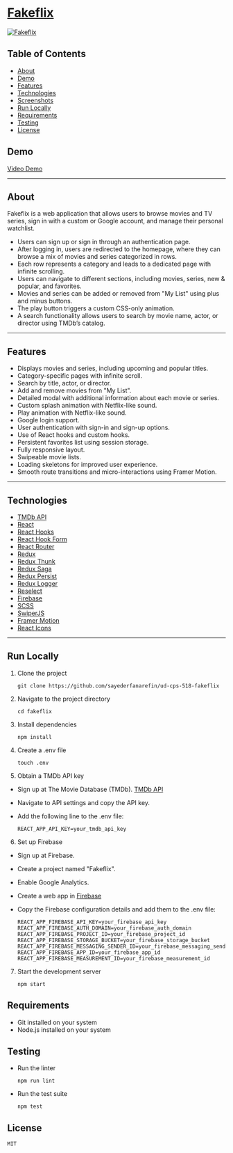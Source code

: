 # [Fakeflix](https://fakeflix.th3wall.codes)

[![Fakeflix](https://cdn.jsdelivr.net/gh/Th3Wall/assets-cdn/Fakeflix/Fakeflix_readme.png)](https://fakeflix.th3wall.codes)



## Table of Contents
- [About](#about)
- [Demo](#demo)
- [Features](#features)
- [Technologies](#technologies)
- [Screenshots](#screenshots)
- [Run Locally](#run-locally)
- [Requirements](#requirements)
- [Testing](#testing)
- [License](#license)

## Demo
[Video Demo](https://user-images.githubusercontent.com/25078541/123811962-01474580-d8f4-11eb-83ba-66cded3f321f.mp4)

---

## About

Fakeflix is a web application that allows users to browse movies and TV series, sign in with a custom or Google account, and manage their personal watchlist.

- Users can sign up or sign in through an authentication page.
- After logging in, users are redirected to the homepage, where they can browse a mix of movies and series categorized in rows.
- Each row represents a category and leads to a dedicated page with infinite scrolling.
- Users can navigate to different sections, including movies, series, new & popular, and favorites.
- Movies and series can be added or removed from "My List" using plus and minus buttons.
- The play button triggers a custom CSS-only animation.
- A search functionality allows users to search by movie name, actor, or director using TMDb’s catalog.

---

## Features

- Displays movies and series, including upcoming and popular titles.
- Category-specific pages with infinite scroll.
- Search by title, actor, or director.
- Add and remove movies from "My List".
- Detailed modal with additional information about each movie or series.
- Custom splash animation with Netflix-like sound.
- Play animation with Netflix-like sound.
- Google login support.
- User authentication with sign-in and sign-up options.
- Use of React hooks and custom hooks.
- Persistent favorites list using session storage.
- Fully responsive layout.
- Swipeable movie lists.
- Loading skeletons for improved user experience.
- Smooth route transitions and micro-interactions using Framer Motion.

---

## Technologies

- [TMDb API](https://www.themoviedb.org/)
- [React](https://reactjs.org/)
- [React Hooks](https://reactjs.org/docs/hooks-intro.html)
- [React Hook Form](https://react-hook-form.com/)
- [React Router](https://reactrouter.com/web/guides/quick-start)
- [Redux](https://redux.js.org/)
- [Redux Thunk](https://github.com/reduxjs/redux-thunk)
- [Redux Saga](https://redux-saga.js.org/)
- [Redux Persist](https://github.com/rt2zz/redux-persist)
- [Redux Logger](https://github.com/LogRocket/redux-logger)
- [Reselect](https://github.com/reduxjs/reselect)
- [Firebase](https://firebase.google.com/)
- [SCSS](https://sass-lang.com/)
- [SwiperJS](https://swiperjs.com/react)
- [Framer Motion](https://www.framer.com/motion/)
- [React Icons](https://react-icons.github.io/react-icons/)

---


## Run Locally

1. Clone the project
   ```
   git clone https://github.com/sayederfanarefin/ud-cps-518-fakeflix
   ```

2. Navigate to the project directory

    ```
    cd fakeflix
    ```

3. Install dependencies

    ```
    npm install
    ```

4. Create a .env file

    ```
    touch .env
    ```

5. Obtain a TMDb API key

- Sign up at The Movie Database (TMDb). [TMDb API](https://www.themoviedb.org/) 
- Navigate to API settings and copy the API key.
- Add the following line to the .env file:

  ```
  REACT_APP_API_KEY=your_tmdb_api_key
  ```
6. Set up Firebase

- Sign up at Firebase.
- Create a project named "Fakeflix".
- Enable Google Analytics.
- Create a web app in [Firebase](https://firebase.google.com/)
- Copy the Firebase configuration details and add them to the .env file:

  ```
  REACT_APP_FIREBASE_API_KEY=your_firebase_api_key
  REACT_APP_FIREBASE_AUTH_DOMAIN=your_firebase_auth_domain
  REACT_APP_FIREBASE_PROJECT_ID=your_firebase_project_id
  REACT_APP_FIREBASE_STORAGE_BUCKET=your_firebase_storage_bucket
  REACT_APP_FIREBASE_MESSAGING_SENDER_ID=your_firebase_messaging_sender_id
  REACT_APP_FIREBASE_APP_ID=your_firebase_app_id
  REACT_APP_FIREBASE_MEASUREMENT_ID=your_firebase_measurement_id
  ```

7. Start the development server
    ```
    npm start
    ```


## Requirements
- Git installed on your system
- Node.js installed on your system

## Testing
- Run the linter
  ```
  npm run lint
  ```

- Run the test suite
  ```
  npm test
  ```

## License
    MIT